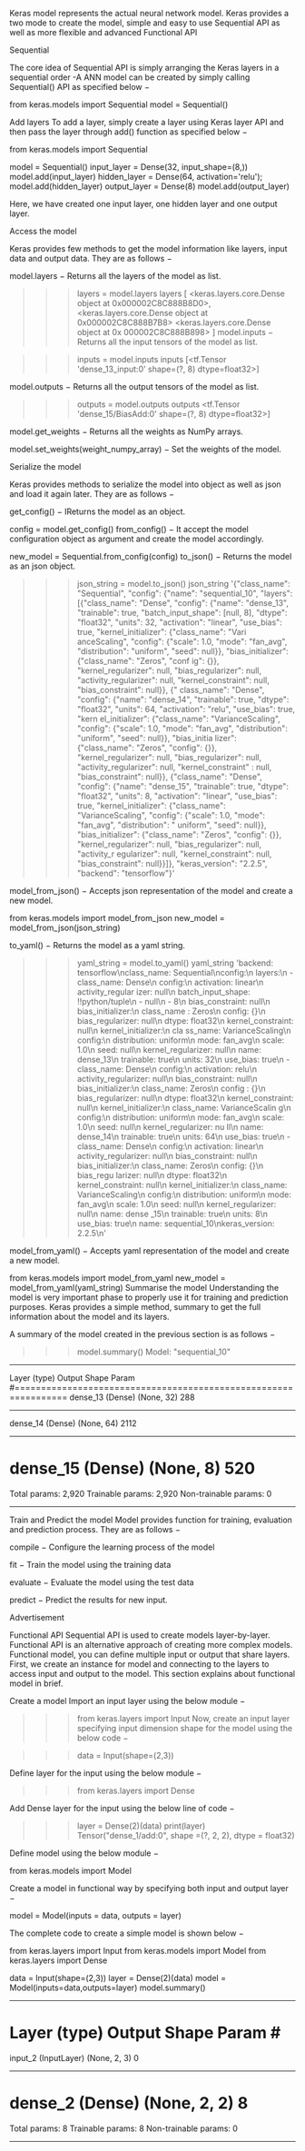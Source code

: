 Keras model represents the actual neural network model. Keras provides a two mode to create the model, simple and easy to use Sequential API as well as more flexible and advanced Functional API

Sequential

The core idea of Sequential API is simply arranging the Keras layers in a sequential order
-A ANN model can be created by simply calling Sequential() API as specified below −

from keras.models import Sequential 
model = Sequential()

Add layers
To add a layer, simply create a layer using Keras layer API and then pass the layer through add() function as specified below −

from keras.models import Sequential 

model = Sequential() 
input_layer = Dense(32, input_shape=(8,)) model.add(input_layer) 
hidden_layer = Dense(64, activation='relu'); model.add(hidden_layer) 
output_layer = Dense(8) 
model.add(output_layer)

Here, we have created one input layer, one hidden layer and one output layer.

Access the model


Keras provides few methods to get the model information like layers, input data and output data. They are as follows −

model.layers − Returns all the layers of the model as list.

>>> layers = model.layers 
>>> layers 
[
   <keras.layers.core.Dense object at 0x000002C8C888B8D0>, 
   <keras.layers.core.Dense object at 0x000002C8C888B7B8>
   <keras.layers.core.Dense object at 0x 000002C8C888B898>
]
model.inputs − Returns all the input tensors of the model as list.

>>> inputs = model.inputs 
>>> inputs 
[<tf.Tensor 'dense_13_input:0' shape=(?, 8) dtype=float32>]

model.outputs − Returns all the output tensors of the model as list.

>>> outputs = model.outputs 
>>> outputs 
<tf.Tensor 'dense_15/BiasAdd:0' shape=(?, 8) dtype=float32>]

model.get_weights − Returns all the weights as NumPy arrays.

model.set_weights(weight_numpy_array) − Set the weights of the model.

Serialize the model


Keras provides methods to serialize the model into object as well as json and load it again later. They are as follows −

get_config() − IReturns the model as an object.

config = model.get_config()
from_config() − It accept the model configuration object as argument and create the model accordingly.

new_model = Sequential.from_config(config)
to_json() − Returns the model as an json object.

>>> json_string = model.to_json() 
>>> json_string '{"class_name": "Sequential", "config": 
{"name": "sequential_10", "layers": 
[{"class_name": "Dense", "config": 
{"name": "dense_13", "trainable": true, "batch_input_shape": 
[null, 8], "dtype": "float32", "units": 32, "activation": "linear", 
"use_bias": true, "kernel_initializer": 
{"class_name": "Vari anceScaling", "config": 
{"scale": 1.0, "mode": "fan_avg", "distribution": "uniform", "seed": null}},
"bias_initializer": {"class_name": "Zeros", "conf 
ig": {}}, "kernel_regularizer": null, "bias_regularizer": null, 
"activity_regularizer": null, "kernel_constraint": null, "bias_constraint": null}}, 
{" class_name": "Dense", "config": {"name": "dense_14", "trainable": true, 
"dtype": "float32", "units": 64, "activation": "relu", "use_bias": true, 
"kern el_initializer": {"class_name": "VarianceScaling", "config": 
{"scale": 1.0, "mode": "fan_avg", "distribution": "uniform", "seed": null}}, 
"bias_initia lizer": {"class_name": "Zeros", 
"config": {}}, "kernel_regularizer": null, "bias_regularizer": null, 
"activity_regularizer": null, "kernel_constraint" : null, "bias_constraint": null}}, 
{"class_name": "Dense", "config": {"name": "dense_15", "trainable": true, 
"dtype": "float32", "units": 8, "activation": "linear", "use_bias": true, 
"kernel_initializer": {"class_name": "VarianceScaling", "config": 
{"scale": 1.0, "mode": "fan_avg", "distribution": " uniform", "seed": null}}, 
"bias_initializer": {"class_name": "Zeros", "config": {}}, 
"kernel_regularizer": null, "bias_regularizer": null, "activity_r egularizer": 
null, "kernel_constraint": null, "bias_constraint": 
null}}]}, "keras_version": "2.2.5", "backend": "tensorflow"}' 
>>>

model_from_json() − Accepts json representation of the model and create a new model.

from keras.models import model_from_json 
new_model = model_from_json(json_string)


to_yaml() − Returns the model as a yaml string.

>>> yaml_string = model.to_yaml() 
>>> yaml_string 'backend: tensorflow\nclass_name: 
Sequential\nconfig:\n layers:\n - class_name: Dense\n config:\n 
activation: linear\n activity_regular izer: null\n batch_input_shape: 
!!python/tuple\n - null\n - 8\n bias_constraint: null\n bias_initializer:\n 
class_name : Zeros\n config: {}\n bias_regularizer: null\n dtype: 
float32\n kernel_constraint: null\n 
kernel_initializer:\n cla ss_name: VarianceScaling\n config:\n 
distribution: uniform\n mode: fan_avg\n 
scale: 1.0\n seed: null\n kernel_regularizer: null\n name: dense_13\n 
trainable: true\n units: 32\n 
use_bias: true\n - class_name: Dense\n config:\n activation: relu\n activity_regularizer: null\n 
bias_constraint: null\n bias_initializer:\n class_name: Zeros\n 
config : {}\n bias_regularizer: null\n dtype: float32\n 
kernel_constraint: null\n kernel_initializer:\n class_name: VarianceScalin g\n 
config:\n distribution: uniform\n mode: fan_avg\n scale: 1.0\n 
seed: null\n kernel_regularizer: nu ll\n name: dense_14\n trainable: true\n 
units: 64\n use_bias: true\n - class_name: Dense\n config:\n 
activation: linear\n activity_regularizer: null\n 
bias_constraint: null\n bias_initializer:\n 
class_name: Zeros\n config: {}\n bias_regu larizer: null\n 
dtype: float32\n kernel_constraint: null\n 
kernel_initializer:\n class_name: VarianceScaling\n config:\n 
distribution: uniform\n mode: fan_avg\n 
scale: 1.0\n seed: null\n kernel_regularizer: null\n name: dense _15\n 
trainable: true\n units: 8\n 
use_bias: true\n name: sequential_10\nkeras_version: 2.2.5\n' 
>>>
model_from_yaml() − Accepts yaml representation of the model and create a new model.

from keras.models import model_from_yaml 
new_model = model_from_yaml(yaml_string)
Summarise the model
Understanding the model is very important phase to properly use it for training and prediction purposes. Keras provides a simple method, summary to get the full information about the model and its layers.

A summary of the model created in the previous section is as follows −

>>> model.summary() Model: "sequential_10" 
_________________________________________________________________ 
Layer (type) Output Shape Param 
#================================================================ 
dense_13 (Dense) (None, 32) 288 
_________________________________________________________________ 
dense_14 (Dense) (None, 64) 2112 
_________________________________________________________________ 
dense_15 (Dense) (None, 8) 520 
================================================================= 
Total params: 2,920 
Trainable params: 2,920 
Non-trainable params: 0 
_________________________________________________________________ 
>>>
Train and Predict the model
Model provides function for training, evaluation and prediction process. They are as follows −

compile − Configure the learning process of the model

fit − Train the model using the training data

evaluate − Evaluate the model using the test data

predict − Predict the results for new input.

Advertisement

Functional API
Sequential API is used to create models layer-by-layer. Functional API is an alternative approach of creating more complex models. Functional model, you can define multiple input or output that share layers. First, we create an instance for model and connecting to the layers to access input and output to the model. This section explains about functional model in brief.

Create a model
Import an input layer using the below module −

>>> from keras.layers import Input
Now, create an input layer specifying input dimension shape for the model using the below code −

>>> data = Input(shape=(2,3))

Define layer for the input using the below module −

>>> from keras.layers import Dense

Add Dense layer for the input using the below line of code −

>>> layer = Dense(2)(data) 
>>> print(layer) 
Tensor("dense_1/add:0", shape =(?, 2, 2), dtype = float32)

Define model using the below module −


from keras.models import Model

Create a model in functional way by specifying both input and output layer −

model = Model(inputs = data, outputs = layer)

The complete code to create a simple model is shown below −

from keras.layers import Input 
from keras.models import Model 
from keras.layers import Dense 

data = Input(shape=(2,3)) 
layer = Dense(2)(data) model = 
Model(inputs=data,outputs=layer) model.summary() 
_________________________________________________________________ 
Layer (type)               Output Shape               Param # 
================================================================= 
input_2 (InputLayer)       (None, 2, 3)               0 
_________________________________________________________________ 
dense_2 (Dense)            (None, 2, 2)               8 
================================================================= 
Total params: 8 
Trainable params: 8 
Non-trainable params: 0 
_________________________________________________________________


